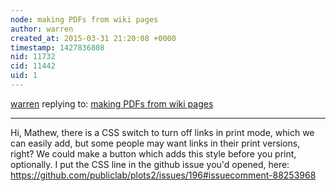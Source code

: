 ```yaml
---
node: making PDFs from wiki pages
author: warren
created_at: 2015-03-31 21:20:08 +0000
timestamp: 1427836808
nid: 11732
cid: 11442
uid: 1
---
```




[warren](../profile/warren) replying to: [making PDFs from wiki pages](../notes/mathew/03-31-2015/making-pdfs-from-wiki-pages)

----
Hi, Mathew, there is a CSS switch to turn off links in print mode, which we can easily add, but some people may want links in their print versions, right? We could make a button which adds this style before you print, optionally. I put the CSS line in the github issue you'd opened, here: https://github.com/publiclab/plots2/issues/196#issuecomment-88253968